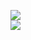 [![](https://img.shields.io/badge/Made%20With-Github%20Spray-lightgrey.svg?style=for-the-badge&logo=github)](https://github.com/Annihil/github-spray#19161)  
[![](https://i.imgur.com/2DrTn0Z.gif)](https://github.com/Annihil/github-spray)